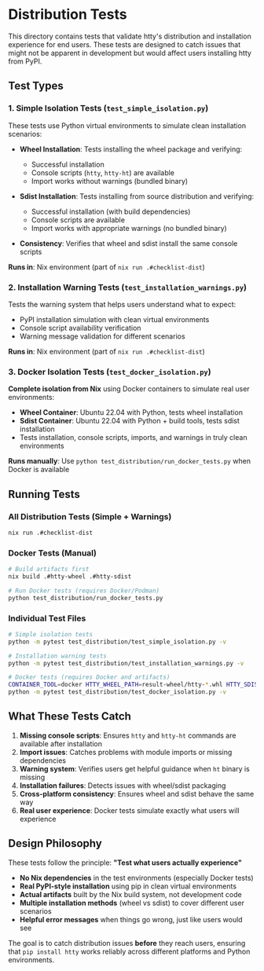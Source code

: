 # Distribution Tests

This directory contains tests that validate htty's distribution and installation experience for end users. These tests are designed to catch issues that might not be apparent in development but would affect users installing htty from PyPI.

## Test Types

### 1. Simple Isolation Tests (`test_simple_isolation.py`)

These tests use Python virtual environments to simulate clean installation scenarios:

- **Wheel Installation**: Tests installing the wheel package and verifying:
  - Successful installation
  - Console scripts (`htty`, `htty-ht`) are available
  - Import works without warnings (bundled binary)

- **Sdist Installation**: Tests installing from source distribution and verifying:
  - Successful installation (with build dependencies)
  - Console scripts are available
  - Import works with appropriate warnings (no bundled binary)

- **Consistency**: Verifies that wheel and sdist install the same console scripts

**Runs in**: Nix environment (part of `nix run .#checklist-dist`)

### 2. Installation Warning Tests (`test_installation_warnings.py`)

Tests the warning system that helps users understand what to expect:

- PyPI installation simulation with clean virtual environments
- Console script availability verification
- Warning message validation for different scenarios

**Runs in**: Nix environment (part of `nix run .#checklist-dist`)

### 3. Docker Isolation Tests (`test_docker_isolation.py`)

**Complete isolation from Nix** using Docker containers to simulate real user environments:

- **Wheel Container**: Ubuntu 22.04 with Python, tests wheel installation
- **Sdist Container**: Ubuntu 22.04 with Python + build tools, tests sdist installation
- Tests installation, console scripts, imports, and warnings in truly clean environments

**Runs manually**: Use `python test_distribution/run_docker_tests.py` when Docker is available

## Running Tests

### All Distribution Tests (Simple + Warnings)
```bash
nix run .#checklist-dist
```

### Docker Tests (Manual)
```bash
# Build artifacts first
nix build .#htty-wheel .#htty-sdist

# Run Docker tests (requires Docker/Podman)
python test_distribution/run_docker_tests.py
```

### Individual Test Files
```bash
# Simple isolation tests
python -m pytest test_distribution/test_simple_isolation.py -v

# Installation warning tests
python -m pytest test_distribution/test_installation_warnings.py -v

# Docker tests (requires Docker and artifacts)
CONTAINER_TOOL=docker HTTY_WHEEL_PATH=result-wheel/htty-*.whl HTTY_SDIST_PATH=result-sdist/htty-*.tar.gz \
python -m pytest test_distribution/test_docker_isolation.py -v
```

## What These Tests Catch

1. **Missing console scripts**: Ensures `htty` and `htty-ht` commands are available after installation
2. **Import issues**: Catches problems with module imports or missing dependencies
3. **Warning system**: Verifies users get helpful guidance when `ht` binary is missing
4. **Installation failures**: Detects issues with wheel/sdist packaging
5. **Cross-platform consistency**: Ensures wheel and sdist behave the same way
6. **Real user experience**: Docker tests simulate exactly what users will experience

## Design Philosophy

These tests follow the principle: **"Test what users actually experience"**

- **No Nix dependencies** in the test environments (especially Docker tests)
- **Real PyPI-style installation** using pip in clean virtual environments
- **Actual artifacts** built by the Nix build system, not development code
- **Multiple installation methods** (wheel vs sdist) to cover different user scenarios
- **Helpful error messages** when things go wrong, just like users would see

The goal is to catch distribution issues **before** they reach users, ensuring that `pip install htty` works reliably across different platforms and Python environments.